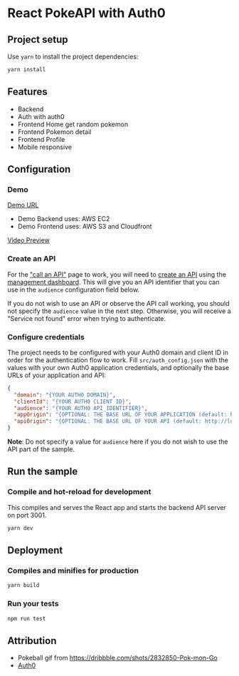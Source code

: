 # React PokeAPI with Auth0

## Project setup

Use `yarn` to install the project dependencies:

```bash
yarn install
```

## Features
- Backend
- Auth with auth0
- Frontend Home get random pokemon
- Frontend Pokemon detail
- Frontend Profile
- Mobile responsive

## Configuration

### Demo
[Demo URL](https://d16y4al5cr2osd.cloudfront.net)
- Demo Backend uses: AWS EC2
- Demo Frontend uses: AWS S3 and Cloudfront

[Video Preview](https://www.loom.com/share/e6c9f5a6f1c345299d04f0799a1b3aa2)

### Create an API

For the ["call an API"](https://auth0.com/docs/quickstart/spa/react/02-calling-an-api) page to work, you will need to [create an API](https://auth0.com/docs/apis) using the [management dashboard](https://manage.auth0.com/#/apis). This will give you an API identifier that you can use in the `audience` configuration field below.

If you do not wish to use an API or observe the API call working, you should not specify the `audience` value in the next step. Otherwise, you will receive a "Service not found" error when trying to authenticate.


### Configure credentials

The project needs to be configured with your Auth0 domain and client ID in order for the authentication flow to work.
Fill `src/auth_config.json` with the values with your own Auth0 application credentials, and optionally the base URLs of your application and API:

```json
{
  "domain": "{YOUR AUTH0 DOMAIN}",
  "clientId": "{YOUR AUTH0 CLIENT ID}",
  "audience": "{YOUR AUTH0 API_IDENTIFIER}",
  "appOrigin": "{OPTIONAL: THE BASE URL OF YOUR APPLICATION (default: http://localhost:3000)}",
  "apiOrigin": "{OPTIONAL: THE BASE URL OF YOUR API (default: http://localhost:3001)}"
}
```

**Note**: Do not specify a value for `audience` here if you do not wish to use the API part of the sample.

## Run the sample

### Compile and hot-reload for development

This compiles and serves the React app and starts the backend API server on port 3001.

```bash
yarn dev
```

## Deployment

### Compiles and minifies for production

```bash
yarn build
```

### Run your tests

```bash
npm run test
```


## Attribution
- Pokeball gif from https://dribbble.com/shots/2832850-Pok-mon-Go
- [Auth0](https://auth0.com)
